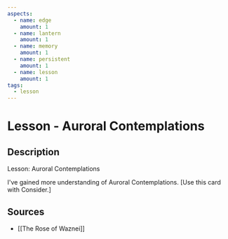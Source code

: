 ```yaml
---
aspects: 
  - name: edge
    amount: 1
  - name: lantern
    amount: 1
  - name: memory
    amount: 1
  - name: persistent
    amount: 1
  - name: lesson
    amount: 1
tags:
  - lesson
---
```


# Lesson - Auroral Contemplations

## Description
Lesson: Auroral Contemplations

I've gained more understanding of Auroral Contemplations. [Use this card with Consider.]
## Sources
- [[The Rose of Waznei]]